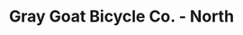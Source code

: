 ---
title: "Gray Goat Bicycle Co. - North"
url: /carmel/gray-goat-bicycle-co-north/
shop: bicycle
---